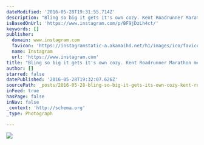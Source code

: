 ```yaml
---
dateModified: '2016-05-28T19:31:55.714Z'
description: "Bling so big it gets it's own cozy. Kent Roadrunner Marathon medal and Buff. #racebling"
isBasedOnUrl: 'https://www.instagram.com/p/BF9jDzLh4ct/'
keywords: []
publisher:
  domain: www.instagram.com
  favicon: 'https://instagramstatic-a.akamaihd.net/h1/images/ico/favicon.ico/dfa85bb1fd63.ico'
  name: Instagram
  url: 'https://www.instagram.com'
title: "Bling so big it gets it's own cozy. Kent Roadrunner Marathon medal and Buff. "
author: []
starred: false
datePublished: '2016-05-28T19:32:07.626Z'
sourcePath: _posts/2016-05-28-bling-so-big-it-gets-its-own-cozy-kent-roadrunner-marathon.md
inFeed: true
hasPage: false
inNav: false
_context: 'http://schema.org'
_type: Photograph

---
```

![](https://s3-us-west-2.amazonaws.com/the-grid-img/p/735158dcd28eef0bf6fc639a2a77ae5a12f8a485.jpg)